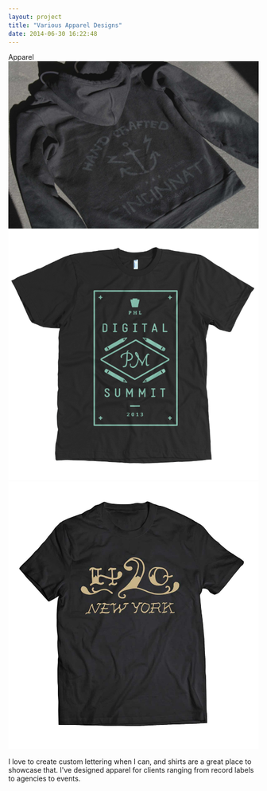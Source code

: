 ```yaml
---
layout: project
title: "Various Apparel Designs"
date: 2014-06-30 16:22:48
---
```


<div class="meta">
  Apparel
</div>

<img src="/images/hoodie.jpg" alt="">

<div class="grid grid-half-gutter">
  <div class="grid-1-2">
    <img src="/images/dpm.png" alt="">
  </div>
  <div class="grid-1-2">
    <img src="/images/h2o.jpg" alt="">
  </div>
</div>

<p>I love to create custom lettering when I can, and shirts are a great place to showcase that. I've designed apparel for clients ranging from record labels to agencies to events.
</p>